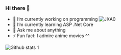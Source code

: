 ### Hi there 👋


- 🔭 I’m currently working on programming              ![JXA0](https://user-images.githubusercontent.com/63016233/159158595-6396e478-11f1-4561-9dd0-dc831d4042eb.gif)                                                                          
- 🌱 I’m currently learning ASP .Net Core                                                                  
- 💬 Ask me about anything                                                                              
- ⚡ Fun fact: I  admire  anime movies ^^                                                                


 ![Github stats 1](https://github-readme-stats.vercel.app/api?username=snglbyrr8&show_icons=true&theme=gradient)



